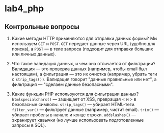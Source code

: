 # lab4_php


## Контрольные вопросы
1. Какие методы HTTP применяются для отправки данных формы? 
Мы используем `GET` и `POST`. `GET` передает данные через URL (удобно для поиска), а `POST` — в теле запроса (подходит для отправки больших или личных данных).

2. Что такое валидация данных, и чем она отличается от фильтрации?
Валидация — это проверка данных (например, чтобы email был настоящим), а фильтрация — это их очистка (например, убрать теги с `strip_tags())`. Валидация говорит "данные правильные или нет", а фильтрация — "сделаем данные безопасными".

3. Какие функции PHP используются для фильтрации данных?
`htmlspecialchars()` — защищает от XSS, превращая < и > в безопасные символы.
`strip_tags()` — убирает HTML-теги.
`filter_var()` — фильтрует данные (например, чистит email).
`trim()` — убирает пробелы в начале и конце строки.
`addslashes()` — экранирует кавычки (но лучше использовать подготовленные запросы в SQL).
